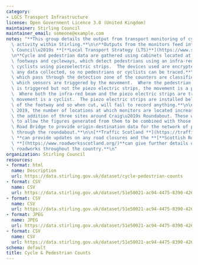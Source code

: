 ```yaml
---
category:
- LGCS Transport Infrastructure
license: Open Government Licence 3.0 (United Kingdom)
maintainer: Stirling Council
maintainer_email: someone@example.com
notes: "**This group details the output from transport monitoring of cyclist and pedestrian\
  \ activity within Stirling.**\n\n**Outputs from the monitors feed into Stirling\
  \ Council\u2019s **[**Local Transport Strategy (LTS)**](https://www.stirling.gov.uk/roads-transport-streets/environment-friendly-transport/local-transport-strategy-documents/)**.**\n\
  \n**Cycle and pedestrian data are gathered using cabinets located at the side of\
  \ footways and cycleways, which detect pedestrians using an infra-red beam, and\
  \ cyclists using piezoelectric strips.  The devices used are encrypted, and anonymise\
  \ any data collected, so no pedestrians or cyclists can be traced.**\n\n**The movements\
  \ which pass through the detection zone of the counters are classified based on\
  \ which sensors are triggered by the movement.  Where the pedestrian infra-red beam\
  \ is triggered but not the piezo electric strips, the movement is a pedestrian.\
  \  Where both the infra-red beam and the piezo electric strips are triggered, the\
  \ movement is a cyclist.  The piezo electric strips are installed below the surface\
  \ of the footway and so when cut, will fail to record anything.**\n\n**In August\
  \ 2019, the number of locations at which monitors are located increased to 23 with\
  \ the addition of three sites around Craig\u2019s Roundabout. These were installed\
  \ to allow the figures generated from them to be combined with those from the Kerse\
  \ Road Bridge to provide origin-destination data for the network of pathways going\
  \ through the roundabout.**\n\n[**Traffic Scotland **](https://trafficscotland.org/)\
  \ **can provide updates on any road closures and the **[**Scottish Roadworks Commissioner\
  \ **](https://www.roadworksscotland.org/)**can give further details on any planned\
  \ roadworks throughout the country.**\n"
organization: Stirling Council
resources:
- format: html
  name: Description
  url: https://data.stirling.gov.uk/dataset/cycle-pedestrian-counts
- format: CSV
  name: CSV
  url: https://data.stirling.gov.uk/dataset/51e50021-ac94-4475-8390-4261bc540665/resource/c3ed863f-4e5e-4ba2-b062-204d843737c0/download/20210616-cycle-pedestrian-counts-jan-2020-to-dec-2020-v1.0.csv
- format: CSV
  name: CSV
  url: https://data.stirling.gov.uk/dataset/51e50021-ac94-4475-8390-4261bc540665/resource/0ab8ea65-2634-405c-8a40-a092973e7429/download/20210617-cycle-pedestrian-counts-jan-2021-to-dec-2021-v2.0.csv
- format: JPEG
  name: JPEG
  url: https://data.stirling.gov.uk/dataset/51e50021-ac94-4475-8390-4261bc540665/resource/b2839a83-e188-4c5e-8983-3be63039cd85/download/20210526-craigs-roundabout-map.jpg
- format: CSV
  name: CSV
  url: https://data.stirling.gov.uk/dataset/51e50021-ac94-4475-8390-4261bc540665/resource/72934f94-6eed-4ba1-9b4c-0e28317bf9ef/download/20210616-cycle-pedestrian-monitoring-locations.csv
schema: default
title: Cycle & Pedestrian Counts
---
```

